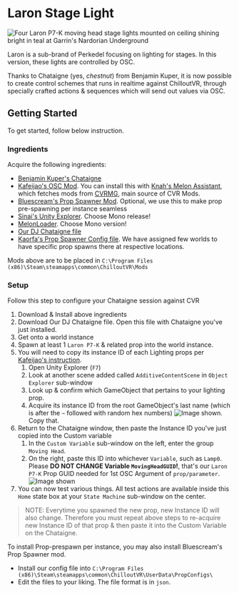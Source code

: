 # Laron Stage Light

![Four Laron P7-K moving head stage lights mounted on ceiling shining bright in teal at Garrin's Nardorian Underground](https://raw.githubusercontent.com/Perkedel/CVR_Stuffings/main/DiceGlow/Assets/JOELwindows7/_CORE/Sprites/Screenshots/attempted_laron_nardorian.jpg)

Laron is a sub-brand of Perkedel focusing on lighting for stages. In this version, these lights are controlled by OSC.

Thanks to Chataigne (yes, *chestnut*) from Benjamin Kuper, it is now possible to create control schemes that runs in realtime against ChilloutVR, through specially crafted actions & sequences which will send out values via OSC.

## Getting Started

To get started, follow below instruction.

### Ingredients

Acquire the following ingredients:

- [Benjamin Kuper's Chataigne](https://benjamin.kuperberg.fr/chataigne)
- [Kafeijao's OSC Mod](https://github.com/kafeijao/Kafe_CVR_Mods/tree/master/OSC). You can install this with [Knah's Melon Assistant](https://github.com/knah/CVRMelonAssistant), which fetches mods from [CVRMG](https://discord.gg/dKwnNZeWff), main source of CVR Mods.
- [Bluescream's Prop Spawner Mod](https://github.com/Bluscream/cvr-mods/tree/master/PropSpawner). Optional, we use this to make prop pre-spawning per instance seamless
- [Sinai's Unity Explorer](https://github.com/sinai-dev/UnityExplorer). Choose Mono release!
- [MelonLoader](https://melonloader.xyz). Choose Mono version!
- [Our DJ Chataigne file](https://github.com/Perkedel/After-Church/blob/master/RAW%20files/Chataigne/DNB_DJ_Set.noisette)
- [Kaorfa's Prop Spawner Config file](https://github.com/Perkedel/CVR_Stuffings/blob/main/DiceGlow/Assets/JOELwindows7/_CORE/Misc/Bluscream/PropConfigs/JOELwindows7.json). We have assigned few worlds to have specific prop spawns there at respective locations.

Mods above are to be placed in `C:\Program Files (x86)\Steam\steamapps\common\ChilloutVR\Mods`

### Setup

Follow this step to configure your Chataigne session against CVR

1. Download & Install above ingredients
1. Download Our DJ Chataigne file. Open this file with Chataigne you've just installed.
1. Get onto a world instance
1. Spawn at least 1 `Laron P7-K` & related prop into the world instance.
1. You will need to copy its instance ID of each Lighting props per [Kafeijao's instruction](https://github.com/kafeijao/Kafe_CVR_Mods/tree/master/OSC#osc-props-parameters).
    1. Open Unity Explorer (`F7`)
    1. Look at another scene added called `AdditiveContentScene` in `Object Explorer` sub-window
    1. Look up & confirm which GameObject that pertains to your lighting prop.
    1. Acquire its instance ID from the root GameObject's last name (which is after the `~` followed with random hex numbers)  ![Image shown](https://raw.githubusercontent.com/Perkedel/CVR_Stuffings/main/DiceGlow/Assets/JOELwindows7/_CORE/Sprites/Screenshots/Get_Instance_ID_Of_Prop.png). Copy that.
1. Return to the Chataigne window, then paste the Instance ID you've just copied into the Custom variable
    1. In the `Custom Variable` sub-window on the left, enter the group `Moving Head`.
    1. On the right, paste this ID into whichever `Variable`, such as `Lamp0`. Please **DO NOT CHANGE Variable `MovingHeadGUID`!**, that's our `Laron P7-K` Prop GUID needed for 1st OSC Argument of `prop/parameter`.  ![Image shown](https://raw.githubusercontent.com/Perkedel/CVR_Stuffings/main/DiceGlow/Assets/JOELwindows7/_CORE/Sprites/Screenshots/Install_Instance_ID_to_Chataigne.png)
1. You can now test various things. All test actions are available inside this `Home` state box at your `State Machine` sub-window on the center.

> NOTE: Everytime you spawned the new prop, new Instance ID will also change. Therefore you must repeat above steps to re-acquire new Instance ID of that prop & then paste it into the Custom Variable on the Chataigne.

To install Prop-prespawn per instance, you may also install Bluescream's Prop Spawner mod.
- Install our config file into `C:\Program Files (x86)\Steam\steamapps\common\ChilloutVR\UserData\PropConfigs\`
- Edit the files to your liking. The file format is in `json`.